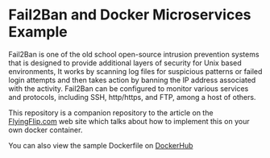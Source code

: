 # Fail2Ban and Docker Microservices Example

Fail2Ban is one of the old school open-source intrusion prevention systems that is designed to provide additional layers of security for Unix based environments, It works by scanning log files for suspicious patterns or failed login attempts and then takes action by banning the IP address associated with the activity. Fail2Ban can be configured to monitor various services and protocols, including SSH, http/https, and FTP, among a host of others.  

This repository is a companion repository to the article on the [FlyingFlip.com](https://www.flyingflip.com/article/using-fail2ban-to-control-access-to-docker-applications) web site which talks about how to implement this on your own docker container.  

You can also view the sample Dockerfile on [DockerHub](https://hub.docker.com/r/flyingflip/fail2ban)
